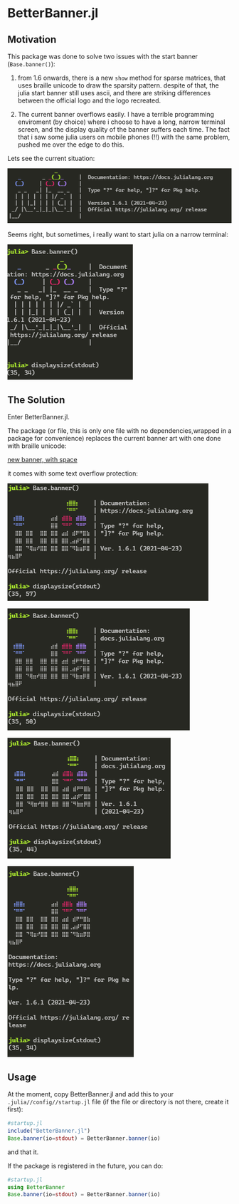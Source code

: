 # BetterBanner.jl

## Motivation

This package was done to solve two issues with the start banner (`Base.banner()`):
1. from 1.6 onwards, there is a new `show` method for sparse matrices, that uses braille unicode to draw the sparsity pattern. despite of that, the julia start banner still uses ascii, and there are striking differences between the official logo and the logo recreated.

2. The current banner overflows easily. I have a terrible programming enviroment (by choice) where i choose to have a long, narrow terminal screen, and the display quality of the banner suffers each time. The fact that i saw some julia users on mobile phones (!!) with the same problem, pushed me over the edge to do this.

Lets see the current situation:

![original banner, with enouth space](images/original.PNG)

Seems right, but sometimes, i really want to start julia on a narrow terminal:

![original banner, with not enouth space](images/original_overflow.PNG)

## The Solution

Enter BetterBanner.jl.

The package (or file, this is only one file with no dependencies,wrapped in a package for convenience) replaces the current banner art with one done with braille unicode:

[new banner, with space](images/new.PNG)

it comes with some text overflow protection:

![new banner, overflow](images/new_overflow1.PNG)

![new banner, more overflow](images/new_overflow2.PNG)

![new banner, too much overflow](images/new_overflow3.PNG)

![new banner, insane overflow](images/new_overflow4.PNG)

## Usage

At the moment, copy BetterBanner.jl and add this to your `.julia//config//startup.jl` file (if the file or directory is not there, create it first):

```julia
#startup.jl
include("BetterBanner.jl")
Base.banner(io=stdout) = BetterBanner.banner(io)
```
and that it.

If the package is registered in the future, you can do:

```julia
#startup.jl
using BetterBanner
Base.banner(io=stdout) = BetterBanner.banner(io)
```
